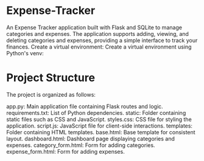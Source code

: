# Expense-Tracker
An Expense Tracker application built with Flask and SQLite to manage categories and expenses. The application supports adding, viewing, and deleting categories and expenses, providing a simple interface to track your finances.
Create a virtual environment:
Create a virtual environment using Python's venv:
# Project Structure
The project is organized as follows:

app.py: Main application file containing Flask routes and logic.
requirements.txt: List of Python dependencies.
static: Folder containing static files such as CSS and JavaScript.
styles.css: CSS file for styling the application.
script.js: JavaScript file for client-side interactions.
templates: Folder containing HTML templates.
base.html: Base template for consistent layout.
dashboard.html: Dashboard page displaying categories and expenses.
category_form.html: Form for adding categories.
expense_form.html: Form for adding expenses.
